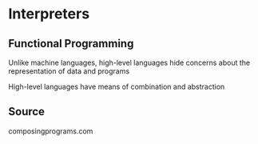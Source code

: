 # Interpreters

## Functional Programming

Unlike machine languages, high-level languages hide concerns about the representation of data and programs

High-level languages have means of combination and abstraction



## Source
composingprograms.com
